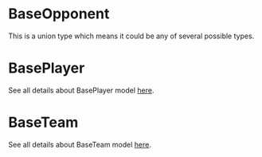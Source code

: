 # BaseOpponent

This is a union type which means it could be any of several possible types.

# BasePlayer

See all details about BasePlayer model [here](BasePlayer.md).

# BaseTeam

See all details about BaseTeam model [here](BaseTeam.md).
